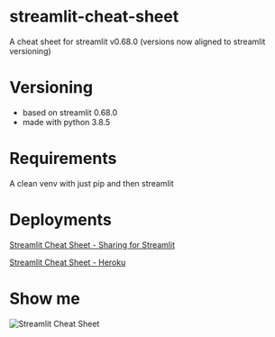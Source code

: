 # streamlit-cheat-sheet
A cheat sheet for streamlit
v0.68.0 (versions now aligned to streamlit versioning)

# Versioning
* based on streamlit 0.68.0
* made with python 3.8.5

# Requirements
A clean venv with just pip and then streamlit

# Deployments
[Streamlit Cheat Sheet - Sharing for Streamlit](https://share.streamlit.io/daniellewisdl/streamlit-cheat-sheet/master/app.py)

[Streamlit Cheat Sheet - Heroku](https://streamlit-cheat-sheet.herokuapp.com/)

# Show me
![Streamlit Cheat Sheet](https://github.com/daniellewisDL/streamlit-cheat-sheet/blob/master/streamlit-cheat-sheet.png)
